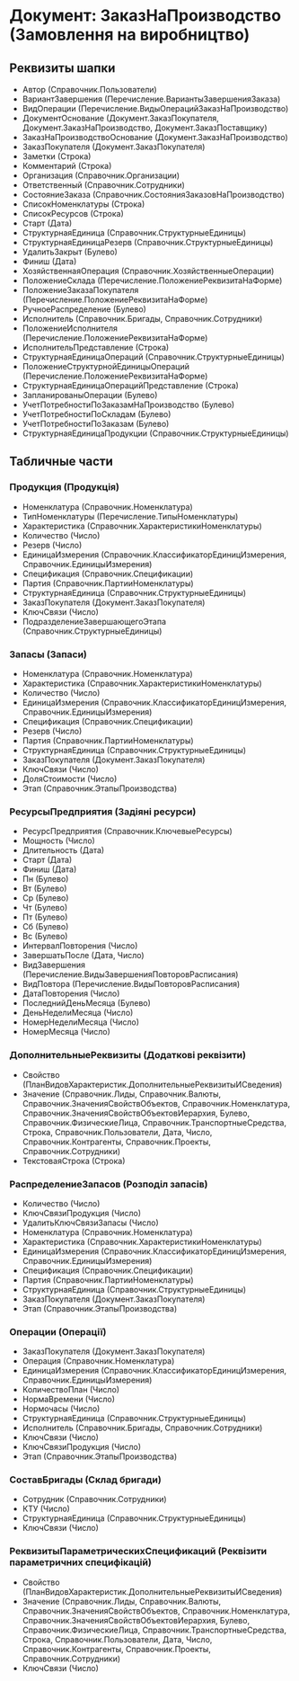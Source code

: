﻿# Документ: ЗаказНаПроизводство (Замовлення на виробництво)

## Реквизиты шапки

- Автор (Справочник.Пользователи)
- ВариантЗавершения (Перечисление.ВариантыЗавершенияЗаказа)
- ВидОперации (Перечисление.ВидыОперацийЗаказНаПроизводство)
- ДокументОснование (Документ.ЗаказПокупателя, Документ.ЗаказНаПроизводство, Документ.ЗаказПоставщику)
- ЗаказНаПроизводствоОснование (Документ.ЗаказНаПроизводство)
- ЗаказПокупателя (Документ.ЗаказПокупателя)
- Заметки (Строка)
- Комментарий (Строка)
- Организация (Справочник.Организации)
- Ответственный (Справочник.Сотрудники)
- СостояниеЗаказа (Справочник.СостоянияЗаказовНаПроизводство)
- СписокНоменклатуры (Строка)
- СписокРесурсов (Строка)
- Старт (Дата)
- СтруктурнаяЕдиница (Справочник.СтруктурныеЕдиницы)
- СтруктурнаяЕдиницаРезерв (Справочник.СтруктурныеЕдиницы)
- УдалитьЗакрыт (Булево)
- Финиш (Дата)
- ХозяйственнаяОперация (Справочник.ХозяйственныеОперации)
- ПоложениеСклада (Перечисление.ПоложениеРеквизитаНаФорме)
- ПоложениеЗаказаПокупателя (Перечисление.ПоложениеРеквизитаНаФорме)
- РучноеРаспределение (Булево)
- Исполнитель (Справочник.Бригады, Справочник.Сотрудники)
- ПоложениеИсполнителя (Перечисление.ПоложениеРеквизитаНаФорме)
- ИсполнительПредставление (Строка)
- СтруктурнаяЕдиницаОпераций (Справочник.СтруктурныеЕдиницы)
- ПоложениеСтруктурнойЕдиницыОпераций (Перечисление.ПоложениеРеквизитаНаФорме)
- СтруктурнаяЕдиницаОперацийПредставление (Строка)
- ЗапланированыОперации (Булево)
- УчетПотребностиПоЗаказамНаПроизводство (Булево)
- УчетПотребностиПоСкладам (Булево)
- УчетПотребностиПоЗаказам (Булево)
- СтруктурнаяЕдиницаПродукции (Справочник.СтруктурныеЕдиницы)

## Табличные части

### Продукция (Продукція)

- Номенклатура (Справочник.Номенклатура)
- ТипНоменклатуры (Перечисление.ТипыНоменклатуры)
- Характеристика (Справочник.ХарактеристикиНоменклатуры)
- Количество (Число)
- Резерв (Число)
- ЕдиницаИзмерения (Справочник.КлассификаторЕдиницИзмерения, Справочник.ЕдиницыИзмерения)
- Спецификация (Справочник.Спецификации)
- Партия (Справочник.ПартииНоменклатуры)
- СтруктурнаяЕдиница (Справочник.СтруктурныеЕдиницы)
- ЗаказПокупателя (Документ.ЗаказПокупателя)
- КлючСвязи (Число)
- ПодразделениеЗавершающегоЭтапа (Справочник.СтруктурныеЕдиницы)

### Запасы (Запаси)

- Номенклатура (Справочник.Номенклатура)
- Характеристика (Справочник.ХарактеристикиНоменклатуры)
- Количество (Число)
- ЕдиницаИзмерения (Справочник.КлассификаторЕдиницИзмерения, Справочник.ЕдиницыИзмерения)
- Спецификация (Справочник.Спецификации)
- Резерв (Число)
- Партия (Справочник.ПартииНоменклатуры)
- СтруктурнаяЕдиница (Справочник.СтруктурныеЕдиницы)
- ЗаказПокупателя (Документ.ЗаказПокупателя)
- КлючСвязи (Число)
- ДоляСтоимости (Число)
- Этап (Справочник.ЭтапыПроизводства)

### РесурсыПредприятия (Задіяні ресурси)

- РесурсПредприятия (Справочник.КлючевыеРесурсы)
- Мощность (Число)
- Длительность (Дата)
- Старт (Дата)
- Финиш (Дата)
- Пн (Булево)
- Вт (Булево)
- Ср (Булево)
- Чт (Булево)
- Пт (Булево)
- Сб (Булево)
- Вс (Булево)
- ИнтервалПовторения (Число)
- ЗавершатьПосле (Дата, Число)
- ВидЗавершения (Перечисление.ВидыЗавершенияПовторовРасписания)
- ВидПовтора (Перечисление.ВидыПовторовРасписания)
- ДатаПовторения (Число)
- ПоследнийДеньМесяца (Булево)
- ДеньНеделиМесяца (Число)
- НомерНеделиМесяца (Число)
- НомерМесяца (Число)

### ДополнительныеРеквизиты (Додаткові реквізити)

- Свойство (ПланВидовХарактеристик.ДополнительныеРеквизитыИСведения)
- Значение (Справочник.Лиды, Справочник.Валюты, Справочник.ЗначенияСвойствОбъектов, Справочник.Номенклатура, Справочник.ЗначенияСвойствОбъектовИерархия, Булево, Справочник.ФизическиеЛица, Справочник.ТранспортныеСредства, Строка, Справочник.Пользователи, Дата, Число, Справочник.Контрагенты, Справочник.Проекты, Справочник.Сотрудники)
- ТекстоваяСтрока (Строка)

### РаспределениеЗапасов (Розподіл запасів)

- Количество (Число)
- КлючСвязиПродукция (Число)
- УдалитьКлючСвязиЗапасы (Число)
- Номенклатура (Справочник.Номенклатура)
- Характеристика (Справочник.ХарактеристикиНоменклатуры)
- ЕдиницаИзмерения (Справочник.КлассификаторЕдиницИзмерения, Справочник.ЕдиницыИзмерения)
- Спецификация (Справочник.Спецификации)
- Партия (Справочник.ПартииНоменклатуры)
- СтруктурнаяЕдиница (Справочник.СтруктурныеЕдиницы)
- ЗаказПокупателя (Документ.ЗаказПокупателя)
- Этап (Справочник.ЭтапыПроизводства)

### Операции (Операції)

- ЗаказПокупателя (Документ.ЗаказПокупателя)
- Операция (Справочник.Номенклатура)
- ЕдиницаИзмерения (Справочник.КлассификаторЕдиницИзмерения, Справочник.ЕдиницыИзмерения)
- КоличествоПлан (Число)
- НормаВремени (Число)
- Нормочасы (Число)
- СтруктурнаяЕдиница (Справочник.СтруктурныеЕдиницы)
- Исполнитель (Справочник.Бригады, Справочник.Сотрудники)
- КлючСвязи (Число)
- КлючСвязиПродукция (Число)
- Этап (Справочник.ЭтапыПроизводства)

### СоставБригады (Склад бригади)

- Сотрудник (Справочник.Сотрудники)
- КТУ (Число)
- СтруктурнаяЕдиница (Справочник.СтруктурныеЕдиницы)
- КлючСвязи (Число)

### РеквизитыПараметрическихСпецификаций (Реквізити параметричних специфікацій)

- Свойство (ПланВидовХарактеристик.ДополнительныеРеквизитыИСведения)
- Значение (Справочник.Лиды, Справочник.Валюты, Справочник.ЗначенияСвойствОбъектов, Справочник.Номенклатура, Справочник.ЗначенияСвойствОбъектовИерархия, Булево, Справочник.ФизическиеЛица, Справочник.ТранспортныеСредства, Строка, Справочник.Пользователи, Дата, Число, Справочник.Контрагенты, Справочник.Проекты, Справочник.Сотрудники)
- КлючСвязи (Число)

